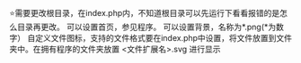 ⭐需要更改根目录，在index.php内，不知道根目录可以先运行下看看报错的是怎么目录再更改。
可以设置首页，参见程序。
可以设置背景，名称为*.png(*为数字）
自定义文件图标，支持的文件格式要在index.php中设置，将文件放置到文件夹中。在拥有程序的文件夹放置 <文件扩展名>.svg 进行显示
